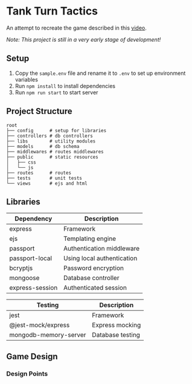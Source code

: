 # Tank Turn Tactics

An attempt to recreate the game described in this [video](https://www.youtube.com/watch?v=aOYbR-Q_4Hs).

*Note: This project is still in a very early stage of development!*


## Setup
1. Copy the `sample.env` file and rename it to `.env` to set up environment variables
2. Run `npm install` to install dependencies
3. Run `npm run start` to start server

## Project Structure
```
root
├── config      # setup for libraries
├── controllers # db controllers
├── libs        # utility modules
├── models      # db schema
├── middlewares # routes middlewares
├── public      # static resources
│   ├── css
│   └── js
├── routes      # routes
├── tests       # unit tests
└── views       # ejs and html
```

## Libraries

| Dependency | Description 
|------------|-------------
| express | Framework 
| ejs | Templating engine
| passport | Authentication middleware
| passport-local | Using local authentication
| bcryptjs | Password encryption
| mongoose | Database controller
| express-session | Authenticated session

| Testing | Description
|------------|-------------
| jest | Framework
| @jest-mock/express | Express mocking
| mongodb-memory-server| Database testing


## Game Design

### Design Points

